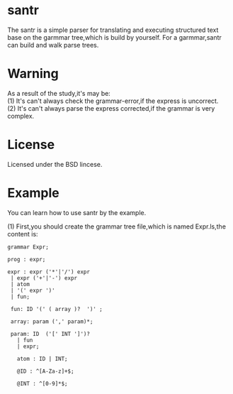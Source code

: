 santr
=====
The santr is a simple parser for translating and executing structured text base on the garmmar tree,which is build by yourself. For a garmmar,santr can build and walk parse trees.

Warning
=======
As a result of the study,it's may be:<br>
(1) It's can't always check the grammar-error,if the express is uncorrect.<br>
(2) It's can't always parse the express corrected,if the grammar is very complex.

License
=======

Licensed under the BSD lincese.

Example
=======
You can learn how to use santr by the example.<br>

(1) First,you should create the grammar tree file,which is named Expr.ls,the content is:<br>

    grammar Expr;
    
    prog : expr;
    
    expr : expr ('*'|'/') expr
     | expr ('+'|'-') expr
     | atom
     | '(' expr ')'
     | fun;
     
     fun: ID '(' ( array )?  ')' ;
     
     array: param (',' param)*;
     
     param: ID  ('[' INT ']')?
       | fun
       | expr;
       
       atom : ID | INT;
       
       @ID : ^[A-Za-z]+$;
       
       @INT : ^[0-9]*$;
    


